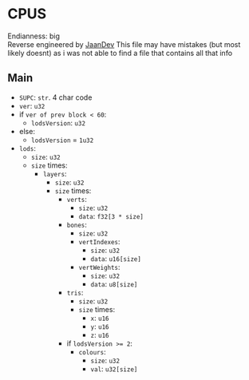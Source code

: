 # CPUS
Endianness: big  
Reverse engineered by [JaanDev](https://github.com/JaanDev)
This file may have mistakes (but most likely doesnt) as i was not able to find a file that contains all that info

## Main
* `SUPC`: `str`. 4 char code
* `ver`: `u32`
* if `ver of prev block < 60`:
    * `lodsVersion`: `u32`
* else:
    * `lodsVersion` = `1u32`
* `lods`:
    * `size`: `u32`
    * `size` times:
        * `layers`:
            * `size`: `u32`
            * `size` times:
                * `verts`:
                    * `size`: `u32`
                    * `data`: `f32[3 * size]`
                * `bones`:
                    * `size`: `u32`
                    * `vertIndexes`:
                        * `size`: `u32`
                        * `data`: `u16[size]`
                    * `vertWeights`:
                        * `size`: `u32`
                        * `data`: `u8[size]`
                * `tris`:
                    * `size`: `u32`
                    * `size` times:
                        * `x`: `u16`
                        * `y`: `u16`
                        * `z`: `u16`
                * if `lodsVersion >= 2`:
                    * `colours`:
                        * `size`: `u32`
                        * `val`: `u32[size]`